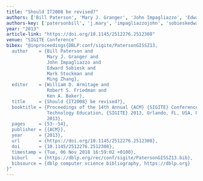 ```yaml
---
title: "Should IT2008 be revised?"
authors: ['Bill Paterson', 'Mary J. Granger', 'John Impagliazzo', 'Edward Sobiesk', 'Mark Stockman', 'Ming Zhang 0004']
authors-key: ['patersonbill', 'j.mary', 'impagliazzojohn', 'sobieskedward', 'stockmanmark', 'zhangming']
year: "2013"
article-link: "https://doi.org/10.1145/2512276.2512308"
venue: "SIGITE Conference"
bibex: "@inproceedings{DBLP:conf/sigite/PatersonGISSZ13,
  author    = {Bill Paterson and
               Mary J. Granger and
               John Impagliazzo and
               Edward Sobiesk and
               Mark Stockman and
               Ming Zhang},
  editor    = {William D. Armitage and
               Robert S. Friedman and
               Ken A. Baker},
  title     = {Should {IT2008} be revised?},
  booktitle = {Proceedings of the 14th Annual {ACM} {SIGITE} Conference on Information
               Technology Education, {SIGITE} 2013, Orlando, FL, USA, October 10-12,
               2013},
  pages     = {53--54},
  publisher = {{ACM}},
  year      = {2013},
  url       = {https://doi.org/10.1145/2512276.2512308},
  doi       = {10.1145/2512276.2512308},
  timestamp = {Tue, 06 Nov 2018 16:59:02 +0100},
  biburl    = {https://dblp.org/rec/conf/sigite/PatersonGISSZ13.bib},
  bibsource = {dblp computer science bibliography, https://dblp.org}
}"
---
```

